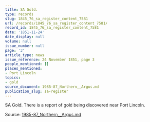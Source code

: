 ```yaml
---
title: SA Gold.
type: records
slug: 1845_76_sa_register_content_7581
url: /records/1845_76_sa_register_content_7581/
record_id: 1845_76_sa_register_content_7581
date: '1851-11-24'
date_display: null
volume: null
issue_number: null
page: '3'
article_type: news
issue_reference: 24 November 1851, page 3
people_mentioned: []
places_mentioned:
- Port Lincoln
topics:
- gold
source_document: 1985-87_Northern__Argus.md
publication_slug: sa-register
---
```


SA Gold.  There is a report of gold being discovered near Port Lincoln.

Source: [1985-87_Northern__Argus.md](/downloads/markdown/1985-87_Northern__Argus.md)
